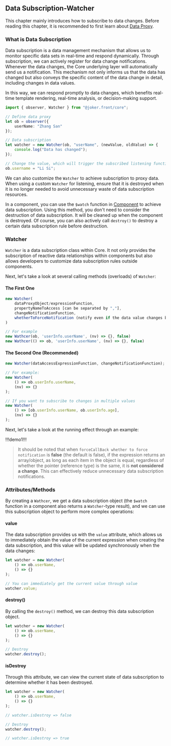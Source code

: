 ## Data Subscription-Watcher

This chapter mainly introduces how to subscribe to data changes. Before reading this chapter, it is recommended to first learn about [Data Proxy](/base/observer).

### What is Data Subscription

Data subscription is a data management mechanism that allows us to monitor specific data sets in real-time and respond dynamically. Through subscription, we can actively register for data change notifications. Whenever the data changes, the Core underlying layer will automatically send us a notification. This mechanism not only informs us that the data has changed but also conveys the specific content of the data change in detail, including changes in data values.

In this way, we can respond promptly to data changes, which benefits real-time template rendering, real-time analysis, or decision-making support.

```ts
import { observer, Watcher } from "@joker.front/core";

// Define data proxy
let ob = observer({
    userName: "Zhang San"
});

// Data subscription
let watcher = new Watcher(ob, "userName", (newValue, oldValue) => {
    console.log("Data has changed");
});

// Change the value, which will trigger the subscribed listening function
ob.username = "Li Si";
```

We can also customize the `Watcher` to achieve subscription to proxy data. When using a custom `Watcher` for listening, ensure that it is destroyed when it is no longer needed to avoid unnecessary waste of data subscription resources.

In a component, you can use the `$watch` function in [Component](/base/component-api) to achieve data subscription. Using this method, you don't need to consider the destruction of data subscription. It will be cleaned up when the component is destroyed. Of course, you can also actively call `destroy()` to destroy a certain data subscription rule before destruction.

### Watcher

`Watcher` is a data subscription class within Core. It not only provides the subscription of reactive data relationships within components but also allows developers to customize data subscription rules outside components.

Next, let's take a look at several calling methods (overloads) of `Watcher`:

#### The First One

```ts
new Watcher(
    dataProxyObject/expressionFunction,
    propertyNameToAccess [can be separated by ","],
    changeNotificationFunction,
    whetherToForceNotification (notify even if the data value changes but remains the same, default is false)
)

// For example
new Wathcer(ob, 'userInfo.userName', (nv) => {}, false)
new Wathcer(() => ob, 'userInfo.userName', (nv) => {}, false)
```

#### The Second One (Recommended)

```ts
new Watcher(dataAccessExpressionFunction, changeNotificationFunction);

// For example:
new Watcher(
    () => ob.userInfo.userName,
    (nv) => {}
);

// If you want to subscribe to changes in multiple values
new Watcher(
    () => [ob.userInfo.userName, ob.userInfo.age],
    (nv) => {}
);
```

Next, let's take a look at the running effect through an example:

!!!demo1!!!

> It should be noted that when `forceCallBack whether to force notification` is **false** (the default is false), if the expression returns an array/object, as long as each item in the object is equal, regardless of whether the pointer (reference type) is the same, it is **not considered a change**. This can effectively reduce unnecessary data subscription notifications.

### Attributes/Methods

By creating a `Wathcer`, we get a data subscription object (the `$watch` function in a component also returns a `Watcher`-type result), and we can use this subscription object to perform more complex operations:

#### value

The data subscription provides us with the `value` attribute, which allows us to immediately obtain the value of the current expression when creating the data subscription, and this value will be updated synchronously when the data changes:

```ts
let watcher = new Watcher(
    () => ob.userName,
    () => {}
);

// You can immediately get the current value through value
watcher.value;
```

#### destroy()

By calling the `destroy()` method, we can destroy this data subscription object.

```ts
let watcher = new Watcher(
    () => ob.userName,
    () => {}
);

// Destroy
watcher.destroy();
```

#### isDestroy

Through this attribute, we can view the current state of data subscription to determine whether it has been destroyed.

```ts
let watcher = new Watcher(
    () => ob.userName,
    () => {}
);

// watcher.isDestroy => false

// Destroy
watcher.destroy();

// watcher.isDestroy => true
```
